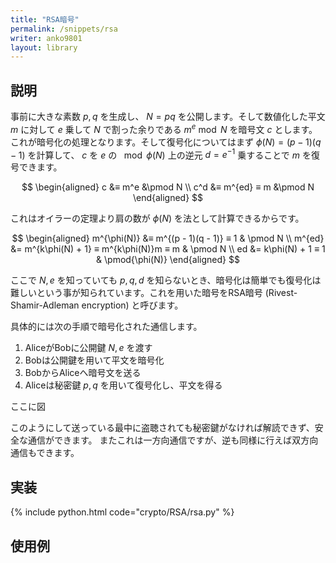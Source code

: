 ```yaml
---
title: "RSA暗号"
permalink: /snippets/rsa
writer: anko9801
layout: library
---
```


## 説明

事前に大きな素数 $p, q$ を生成し、 $N = pq$ を公開します。そして数値化した平文 $m$ に対して $e$ 乗して $N$ で割った余りである $m^e \bmod N$ を暗号文 $c$ とします。これが暗号化の処理となります。そして復号化についてはまず $\phi(N) = (p - 1)(q - 1)$ を計算して、 $c$ を $e$ の $\mod \phi(N)$ 上の逆元 $d = e^{-1}$ 乗することで $m$ を復号できます。

$$
\begin{aligned}
c &≡ m^e &\pmod N \\
c^d &≡ m^{ed} ≡ m &\pmod N
\end{aligned}
$$

これはオイラーの定理より肩の数が $\phi(N)$ を法として計算できるからです。

$$
\begin{aligned}
m^{\phi(N)} &≡ m^{(p - 1)(q - 1)} ≡ 1 & \pmod N \\
m^{ed} &= m^{k\phi(N) + 1} ≡ m^{k\phi(N)}m ≡ m & \pmod N \\
ed &= k\phi(N) + 1 ≡ 1 & \pmod{\phi(N)}
\end{aligned}
$$

ここで $N, e$ を知っていても $p, q, d$ を知らないとき、暗号化は簡単でも復号化は難しいという事が知られています。これを用いた暗号をRSA暗号 (Rivest-Shamir-Adleman encryption) と呼びます。

具体的には次の手順で暗号化された通信します。

1. AliceがBobに公開鍵 $N, e$ を渡す
2. Bobは公開鍵を用いて平文を暗号化
3. BobからAliceへ暗号文を送る
4. Aliceは秘密鍵 $p, q$ を用いて復号化し、平文を得る

ここに図

このようにして送っている最中に盗聴されても秘密鍵がなければ解読できず、安全な通信ができます。
またこれは一方向通信ですが、逆も同様に行えば双方向通信もできます。

## 実装

{% include python.html code="crypto/RSA/rsa.py" %}

## 使用例

